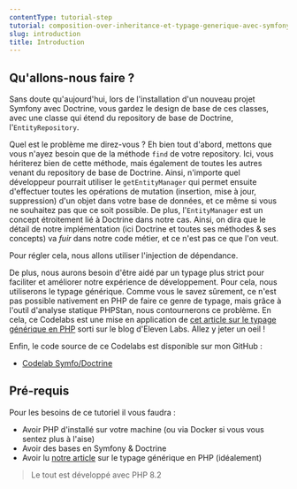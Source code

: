 ```yaml
---
contentType: tutorial-step
tutorial: composition-over-inheritance-et-typage-generique-avec-symfony-et-doctrine
slug: introduction
title: Introduction
---
```

## Qu'allons-nous faire ?

Sans doute qu'aujourd'hui, lors de l'installation d'un nouveau projet Symfony avec Doctrine, vous gardez le design de base de ces classes, avec une classe qui étend du repository de base de Doctrine, l'`EntityRepository`.

Quel est le problème me direz-vous ? Eh bien tout d'abord, mettons que vous n'ayez besoin que de la méthode `find` de votre repository. Ici, vous hériterez bien de cette méthode, mais également de toutes les autres venant du repository de base de Doctrine. Ainsi, n'importe quel développeur pourrait utiliser le `getEntityManager` qui permet ensuite d'effectuer toutes les opérations de mutation (insertion, mise à jour, suppression) d'un objet dans votre base de données, et ce même si vous ne souhaitez pas que ce soit possible.
De plus, l'`EntityManager` est un concept étroitement lié à Doctrine dans notre cas.
Ainsi, on dira que le détail de notre implémentation (ici Doctrine et toutes ses méthodes & ses concepts) va *fuir* dans notre code métier, et ce n'est pas ce que l'on veut.

Pour régler cela, nous allons utiliser l'injection de dépendance.

De plus, nous aurons besoin d'être aidé par un typage plus strict pour faciliter et améliorer notre expérience de développement. Pour cela, nous utiliserons le typage générique. Comme vous le savez sûrement, ce n'est pas possible nativement en PHP de faire ce genre de typage, mais grâce à l'outil d'analyse statique PHPStan, nous contournerons ce problème.
En cela, ce Codelabs est une mise en application de [cet article sur le typage générique en PHP](https://blog.eleven-labs.com/fr/typage-generique-en-php/) sorti sur le blog d'Eleven Labs. Allez y jeter un oeil !

Enfin, le code source de ce Codelabs est disponible sur mon GitHub : 
-   [Codelab Symfo/Doctrine](https://github.com/ArthurJCQ/codelabs-compo)


## Pré-requis

Pour les besoins de ce tutoriel il vous faudra :

- Avoir PHP d'installé sur votre machine (ou via Docker si vous vous sentez plus à l'aise)
- Avoir des bases en Symfony & Doctrine
- Avoir lu [notre article](https://blog.eleven-labs.com/fr/typage-generique-en-php/) sur le typage générique en PHP (idéalement)

> Le tout est développé avec PHP 8.2

